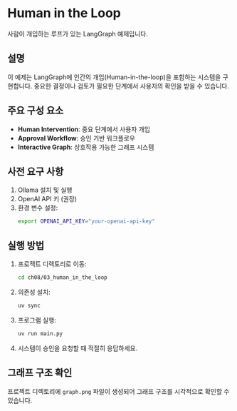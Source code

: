 # Human in the Loop

사람이 개입하는 루프가 있는 LangGraph 예제입니다.

## 설명

이 예제는 LangGraph에 인간의 개입(Human-in-the-loop)을 포함하는 시스템을 구현합니다. 중요한 결정이나 검토가 필요한 단계에서 사용자의 확인을 받을 수 있습니다.

## 주요 구성 요소

- **Human Intervention**: 중요 단계에서 사용자 개입
- **Approval Workflow**: 승인 기반 워크플로우
- **Interactive Graph**: 상호작용 가능한 그래프 시스템

## 사전 요구 사항

1. Ollama 설치 및 실행
2. OpenAI API 키 (권장)
3. 환경 변수 설정:
   ```bash
   export OPENAI_API_KEY="your-openai-api-key"
   ```

## 실행 방법

1. 프로젝트 디렉토리로 이동:
   ```bash
   cd ch08/03_human_in_the_loop
   ```

2. 의존성 설치:
   ```bash
   uv sync
   ```

3. 프로그램 실행:
   ```bash
   uv run main.py
   ```

4. 시스템이 승인을 요청할 때 적절히 응답하세요.

## 그래프 구조 확인

프로젝트 디렉토리에 `graph.png` 파일이 생성되어 그래프 구조를 시각적으로 확인할 수 있습니다.
